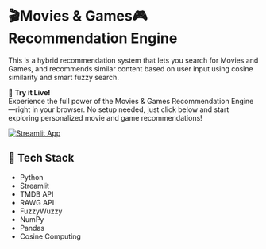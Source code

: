 # 🎬Movies & Games🎮 Recommendation Engine

This is a hybrid recommendation system that lets you search for Movies and Games, and recommends similar content based on user input using cosine similarity and smart fuzzy search.

🎯 **Try it Live!**  
Experience the full power of the Movies & Games Recommendation Engine—right in your browser. No setup needed, just click below and start exploring personalized movie and game recommendations!

[![Streamlit App](https://img.shields.io/badge/Streamlit-LiveApp-green?logo=streamlit)](https://movies-games-recommendation-engine.streamlit.app/)

## 🔧 Tech Stack
- Python
- Streamlit
- TMDB API
- RAWG API
- FuzzyWuzzy
- NumPy
- Pandas
- Cosine Computing
